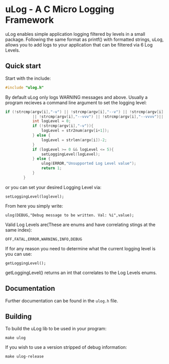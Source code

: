 # __uLog__ - A C Micro Logging Framework
uLog enables simple application logging filtered by levels in a small package. Following the same format as printf() with formatted strings, uLog, allows you to add logs to your application that can be filtered via 6 Log Levels.

## Quick start
Start with the include:

```c
#include "ulog.h"
```
By default uLog only logs WARNING messages and above. Usually a program recieves a command line argument to set the logging level:

```c
if (!strcmp(argv[i],"-v") || !strcmp(argv[i],"--v") || !strcmp(argv[i],"--vv") \
			|| !strcmp(argv[i],"--vvv") || !strcmp(argv[i],"--vvvv")|| !strcmp(argv[i],"--vvvvv")){
			int logLevel = 0;
			if (!strcmp(argv[i],"-v")){
				logLevel = str2num(argv[i+1]);
			} else {
				logLevel = strlen(argv[i])-2;
			}
			if (logLevel >= 0 && logLevel <= 5){
				setLoggingLevel(logLevel);
			} else {
				ulog(ERROR,"Unsupported Log Level value");
				return 1;
			}
		}
```

or you can set your desired Logging Level via:

```
setLoggingLevel(loglevel);
```

From here you simply write:

```
ulog(DEBUG,"Debug message to be written. Val: %i",value);
```

Valid Log Levels are(These are enums and have correlating stings at the same index):

```OFF,FATAL,ERROR,WARNING,INFO,DEBUG```


If for any reason you need to determine what the current logging level is you can use:

```
getLoggingLevel();
```

getLoggingLevel() returns an int that correlates to the Log Levels enums.

## Documentation

Further documentation can be found in the ```ulog.h``` file.

## Building

To build the uLog lib to be used in your program:

```
make ulog
```

If you wish to use a version stripped of debug information:

```
make ulog-release
```